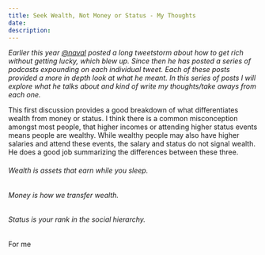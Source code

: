 ```yaml
---
title: Seek Wealth, Not Money or Status - My Thoughts
date:
description: 
---
```

*Earlier this year [@naval](https://twitter.com/naval) posted a long tweetstorm about how to get rich without getting lucky, which blew up. Since then he has posted a series of podcasts expounding on each individual tweet. Each of these posts provided a more in depth look at what he meant. In this series of posts I will explore what he talks about and kind of write my thoughts/take aways from each one.*

This first discussion provides a good breakdown of what differentiates wealth from money or status. I think there is a common misconception amongst most people, that higher incomes or attending higher status events means people are wealthy. While wealthy people may also have higher salaries and attend these events, the salary and status do not signal wealth. He does a good job summarizing the differences between these three.
###### Wealth is assets that earn while you sleep.
###### Money is how we transfer wealth.
###### Status is your rank in the social hierarchy.

For me